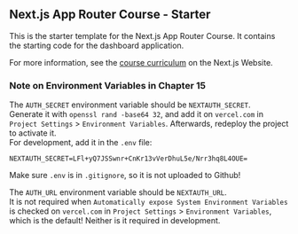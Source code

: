 ## Next.js App Router Course - Starter

This is the starter template for the Next.js App Router Course. It contains the starting code for the dashboard application.

For more information, see the [course curriculum](https://nextjs.org/learn) on the Next.js Website.


### Note on Environment Variables in Chapter 15
The `AUTH_SECRET` environment variable should be `NEXTAUTH_SECRET`.  
Generate it with `openssl rand -base64 32`, and add it on `vercel.com` in `Project Settings` > `Environment Variables`.
Afterwards, redeploy the project to activate it.  
For development, add it in the `.env` file:
```
NEXTAUTH_SECRET=LFl+yQ7JSSwnr+CnKr13vVerDhuL5e/Nrr3hq8L4OUE=
```
Make sure `.env` is in `.gitignore`, so it is not uploaded to Github!

The `AUTH_URL` environment variable should be `NEXTAUTH_URL`.  
It is not required when `Automatically expose System Environment Variables` is checked on `vercel.com` in `Project Settings` > `Environment Variables`, which is the default! Neither is it required in development.
